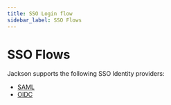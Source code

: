 ```yaml
---
title: SSO Login flow
sidebar_label: SSO Flows
---
```


# SSO Flows

Jackson supports the following SSO Identity providers:

- [SAML](saml.md)
- [OIDC](oidc.md)
